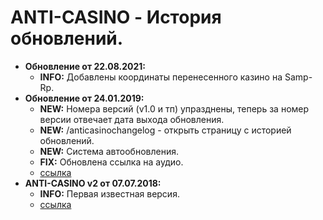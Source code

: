 # ANTI-CASINO - История обновлений.
* **Обновление от 22.08.2021:**
  * **INFO:** Добавлены координаты перенесенного казино на Samp-Rp. 
* **Обновление от 24.01.2019:**
  * **NEW:** Номера версий (v1.0 и тп) упразднены, теперь за номер версии отвечает дата выхода обновления.
  * **NEW:** /anticasinochangelog - открыть страницу с историей обновлений.
  * **NEW:** Система автообновления.
  * **FIX:** Обновлена ссылка на аудио. 
  * [ссылка](https://raw.githubusercontent.com/qrlk/anti-casino/c2569a0a1333c54cf7304387ad85c5d1dbc0c0ce/!anti-casino.lua)
* **ANTI-CASINO v2 от 07.07.2018:**
  * **INFO:** Первая известная версия.
  * [ссылка](https://raw.githubusercontent.com/qrlk/anti-casino/6e14816eb361423c6b2446067cf1d3e09b5ec6a4/anti-casino.lua)
